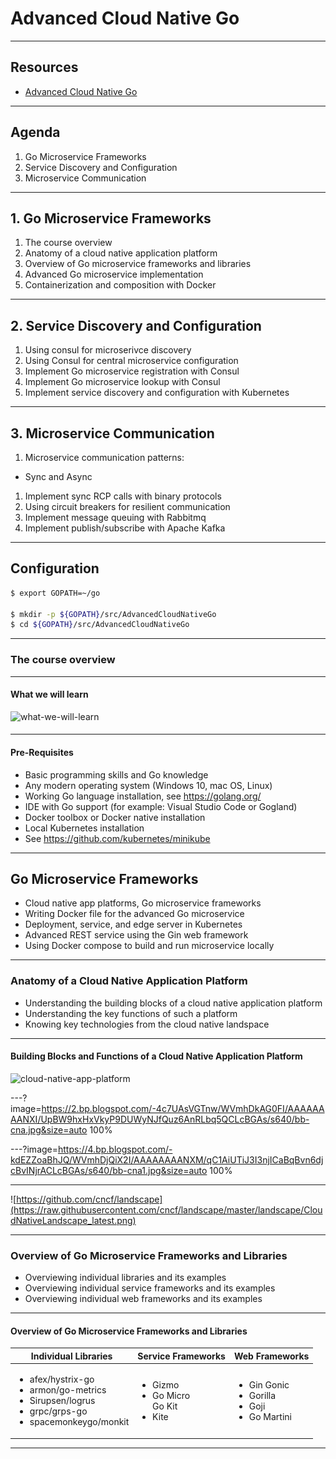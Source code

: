# Advanced Cloud Native Go


--- 
## Resources

- [Advanced Cloud Native Go](https://www.packtpub.com/application-development/advanced-cloud-native-go-video)
---
## Agenda

1. Go Microservice Frameworks
1. Service Discovery and Configuration
1. Microservice Communication


---
## 1. Go Microservice Frameworks

1. The course overview
1. Anatomy of a cloud native application platform
1. Overview of Go microservice frameworks and libraries
1. Advanced Go microservice implementation
1. Containerization and composition with Docker

---
## 2. Service Discovery and Configuration

1. Using consul for microserivce discovery
1. Using Consul for central microservice configuration
1. Implement Go microservice registration with Consul
1. Implement Go microservice lookup with Consul
1. Implement service discovery and configuration with Kubernetes

---
## 3. Microservice Communication

1. Microservice communication patterns:
  - Sync and Async
1. Implement sync RCP calls with binary protocols
1. Using circuit breakers for resilient communication
1. Implement message queuing with Rabbitmq
1. Implement publish/subscribe with Apache Kafka
---
## Configuration

```sh
$ export GOPATH=~/go

$ mkdir -p ${GOPATH}/src/AdvancedCloudNativeGo
$ cd ${GOPATH}/src/AdvancedCloudNativeGo
```


---
### The course overview

--- 
#### What we will learn
![what-we-will-learn](https://user-images.githubusercontent.com/5771924/35202385-c728d00a-ff65-11e7-9aa9-c7794162eb78.png)
####


---
#### Pre-Requisites

- Basic programming skills and Go knowledge
- Any modern operating system (Windows 10, mac OS, Linux)
- Working Go language installation, see https://golang.org/
- IDE with Go support (for example: Visual Studio Code or Gogland)
- Docker toolbox or Docker native installation
- Local Kubernetes installation
- See https://github.com/kubernetes/minikube

---
## Go Microservice Frameworks

- Cloud native app platforms, Go microservice frameworks
- Writing Docker file for the advanced Go microservice
- Deployment, service, and edge server in Kubernetes
- Advanced REST service using the Gin web framework
- Using Docker compose to build and run microservice locally

---
### Anatomy of a Cloud Native Application Platform

- Understanding the building blocks of a cloud native application platform
- Understanding the key functions of such a platform
- Knowing key technologies from the cloud native landspace

---
#### Building Blocks and Functions of a Cloud Native Application Platform

![cloud-native-app-platform](https://user-images.githubusercontent.com/5771924/35207815-639418a6-ff88-11e7-8f97-0db352b692f4.png)


---?image=https://2.bp.blogspot.com/-4c7UAsVGTnw/WVmhDkAG0FI/AAAAAAAANXI/UpBW9hxHxVkyP9DUWyNJfQuz6AnRLbq5QCLcBGAs/s640/bb-cna.jpg&size=auto 100%

---?image=https://4.bp.blogspot.com/-kdEZZoaBhJQ/WVmhDjQiX2I/AAAAAAAANXM/qC1AiUTiJ3I3njICaBqBvn6djcBvINjrACLcBGAs/s640/bb-cna1.jpg&size=auto 100%


---
![https://github.com/cncf/landscape](https://raw.githubusercontent.com/cncf/landscape/master/landscape/CloudNativeLandscape_latest.png)

---
### Overview of Go Microservice Frameworks and Libraries

- Overviewing individual libraries and its examples
- Overviewing individual service frameworks and its examples
- Overviewing individual web frameworks and its examples

---
#### Overview of Go Microservice Frameworks and Libraries

Individual Libraries       | Service Frameworks      | Web Frameworks
---------------------------|-------------------------|-------------------
<ul><li>afex/hystrix-go</li><li>armon/go-metrics</li><li>Sirupsen/logrus</li><li>grpc/grps-go</li><li>spacemonkeygo/monkit</li></ul>|<ul><li>Gizmo</li><li>Go Micro</li></li>Go Kit</li><li>Kite</li></ul>|<ul><li>Gin Gonic</li><li>Gorilla</li><li>Goji</li><li>Go Martini</li></ul>

---
